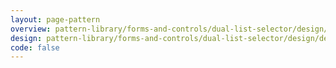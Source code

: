 ```yaml
---
layout: page-pattern
overview: pattern-library/forms-and-controls/dual-list-selector/design/overview.md
design: pattern-library/forms-and-controls/dual-list-selector/design/design.md
code: false
---
```

